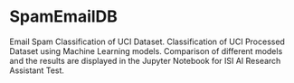 # SpamEmailDB
Email Spam Classification of UCI Dataset.
Classification of UCI Processed Dataset using Machine Learning models.
Comparison of different models and the results are displayed in the Jupyter Notebook for ISI AI Research Assistant Test.

